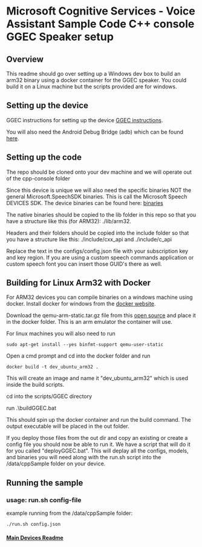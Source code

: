 # Microsoft Cognitive Services - Voice Assistant Sample Code C++ console GGEC Speaker setup

## Overview

This readme should go over setting up a Windows dev box to build an arm32 binary using a docker container for the GGEC speaker. You could build it on a Linux machine but the scripts provided are for windows.

## Setting up the device

GGEC instructions for setting up the device [GGEC instructions](link).

You will also need the Android Debug Bridge (adb) which can be found [here](https://developer.android.com/studio/releases/platform-tools).

## Setting up the code

The repo should be cloned onto your dev machine and we will operate out of the cpp-console folder

Since this device is unique we will also need the specific binaries NOT the general Microsoft.SpeechSDK binaries. This is call the Microsoft Speech DEVICES SDK. The device binaries can be found here: [binaries](https://aka.ms/sdsdk-download)

The native binaries should be copied to the lib folder in this repo so that you have a structure like this (for ARM32): ./lib/arm32. 

Headers and their folders should be copied into the include folder so that you have a structure like this: ./include/cxx_api and ./include/c_api

Replace the text in the configs/config.json file with your subscription key and key region. If you are using a custom speech commands application or custom speech font you can insert those GUID's there as well.

## Building for Linux Arm32 with Docker

For ARM32 devices you can compile binaries on a windows machine using docker.
Install docker for windows from the [docker website](https://docs.docker.com/docker-for-windows/).

Download the qemu-arm-static.tar.gz file from this [open source](https://github.com/multiarch/qemu-user-static/releases/) and place it in the docker folder. This is an arm emulator the container will use.

For linux machines you will also need to run 

    sudo apt-get install --yes binfmt-support qemu-user-static

Open a cmd prompt and cd into the docker folder and 
run 

    docker build -t dev_ubuntu_arm32 .

This will create an image and name it "dev_ubuntu_arm32" which is used inside the build scripts.

cd into the scripts/GGEC directory

run .\buildGGEC.bat

This should spin up the docker container and run the build command. The output executable will be placed in the out folder.

If you deploy those files from the out dir and copy an existing or create a config file you should now be able to run it. We have a script that will do it for you called "deployGGEC.bat". This will deplay all the configs, models, and binaries you will need along with the run.sh script into the /data/cppSample folder on your device.

## Running the sample

### usage: run.sh config-file
example running from the /data/cppSample folder:
    
    ./run.sh config.json
    
    
#### [Main Devices Readme](README.md)
